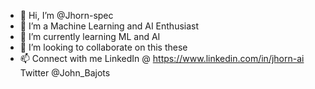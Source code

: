 - 👋 Hi, I’m @Jhorn-spec
- 👀 I’m a Machine Learning and AI Enthusiast 
- 🌱 I’m currently learning ML and AI
- 💞️ I’m looking to collaborate on this these 
- 📫 Connect with me
  LinkedIn @ https://www.linkedin.com/in/jhorn-ai
  Twitter @John_Bajots

<!---
Jhorn-spec/Jhorn-spec is a ✨ special ✨ repository because its `README.md` (this file) appears on your GitHub profile.
You can click the Preview link to take a look at your changes.
--->
